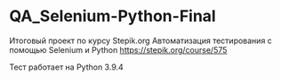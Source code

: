 # QA_Selenium-Python-Final
Итоговый проект по курсу Stepik.org Автоматизация тестирования с помощью Selenium и Python
https://stepik.org/course/575

Тест работает на Python 3.9.4